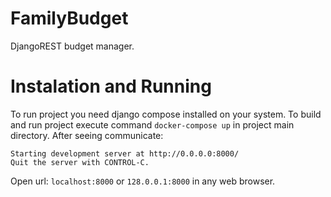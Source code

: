 # FamilyBudget
DjangoREST budget manager.

# Instalation and Running
To run project you need django compose installed on your system. To build and run project execute command `docker-compose up` in project main directory. After seeing communicate:

    Starting development server at http://0.0.0.0:8000/
    Quit the server with CONTROL-C.

Open url: `localhost:8000` or `128.0.0.1:8000` in any web browser.